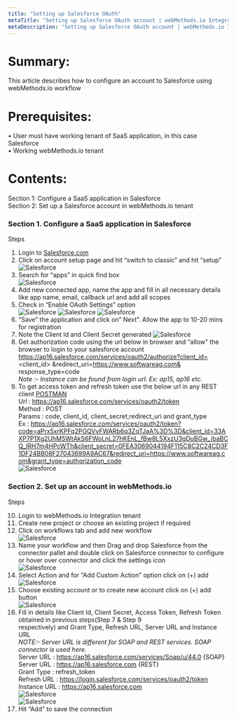 ```yaml
---
title: "Setting up Salesforce OAuth"
metaTitle: "Setting up Salesforce OAuth account | webMethods.io Integration Workflow"
metaDescription: "Setting up Salesforce OAuth account | webMethods.io Integration Workflow"
---
```


# Summary:
   
This article describes how to configure an account to Salesforce using webMethods.io workflow<br/> 

# Prerequisites:
•	User must have working tenant of SaaS application, in this case Salesforce<br/> 
•	Working webMethods.io tenant<br/> 

# Contents:

Section 1: Configure a SaaS application in Salesforce <br/> 
Section 2: Set up a Salesforce account in webMethods.io tenant<br/> 

### Section 1. Configure a SaaS application in Salesforce 
Steps 

 1. Login to [Salesforce.com](https://login.salesforce.com)<br/> 
 2. Click on account setup page and hit “switch to classic” and hit “setup”<br/>
![Salesforce](images/1.png)
 3. Search for “apps” in quick find box<br/>
![Salesforce](images/2.png)
 4. Add new connected app, name the app and fill in all necessary details like app name, email, callback url and add all scopes<br/>
 5. Check in “Enable OAuth Settings” option<br/>
![Salesforce](images/3.png)
![Salesforce](images/4.png)
![Salesforce](images/5.png)
 6. “Save” the application and click on” Next”. Allow the app to 10-20 mins for registration<br/>
 7. Note the Client Id and Client Secret generated
![Salesforce](images/6.png)
 8. Get authorization code using the url below in browser and “allow” the browser to login to your salesforce account<br/>
      https://ap16.salesforce.com/services/oauth2/authorize?client_id=<client_id> &redirect_uri=https://www.softwareag.com&<br/>
      response_type=code<br/>
      *Note :- Instance can be found from login url. Ex: ap15, ap16 etc.*<br/>
 9. To get access token and refresh token use the below url in any REST client [POSTMAN](https://www.postman.com/downloads/)<br/>
      Url    : https://ap16.salesforce.com/services/oauth2/token<br/>
      Method : POST<br/>
      Params : code, client_id, client_secret,redirect_uri and grant_type<br/>
      Ex     : https://ap16.salesforce.com/services/oauth2/token?code=aPrx5xrKPFq2PGQVvFWARb6q3ZqTJaA%3D%3D&client_id=33AXP7P1Xg2UhM5WtAkS6FWoLnL27hKEnL_fBw8L5XxzU3gDuBGw_jbaBCQ_IRH7m4HPcWTh&client_secret=0FEA3069044194F115C8C2C24CD3F1DF24BB08F27043699A9AC67&redirect_uri=https://www.softwareag.com&grant_type=authorization_code<br/>
![Salesforce](images/7.png)<br/>

 ### Section 2. Set up an account in webMethods.io

 Steps

 10. Login to webMethods.io Integration tenant<br/>
 11. Create new project or choose an existing project if required<br/>
 12. Click on workflows tab and add new workflow<br/>
![Salesforce](images/8.png)
 13. Name your workflow and then Drag and drop Salesforce from the connector pallet and double click on Salesforce connector to    configure or hover over connector and click the settings icon<br/>
![Salesforce](images/9.png)
 14. Select Action and for “Add Custom Action” option click on (+) add<br/>
![Salesforce](images/10.png)
 15. Choose existing account or to create new account click on (+) add button<br/>
![Salesforce](images/11.png)
 16. Fill in details like Client Id, Client Secret, Access Token, Refresh Token obtained in previous steps(Step 7 & Step 9<br/> respectively) and Grant Type, Refresh URL, Server URL and Instance URL<br/>
      *NOTE:- Server URL is different for SOAP and REST services. SOAP connector is used here.*<br/> 
      Server URL     : https://ap16.salesforce.com/services/Soap/u/44.0 {SOAP}<br/> 
      Server URL     : https://ap16.salesforce.com {REST}<br/> 
      Grant Type     : refresh_token<br/> 
      Refresh URL    : https://login.salesforce.com/services/oauth2/token<br/> 
      Instance URL   : https://ap16.salesforce.com<br/> 
![Salesforce](images/12.png)<br/> 
![Salesforce](images/13.png)<br/> 
17. Hit “Add” to save the connection<br/> 



